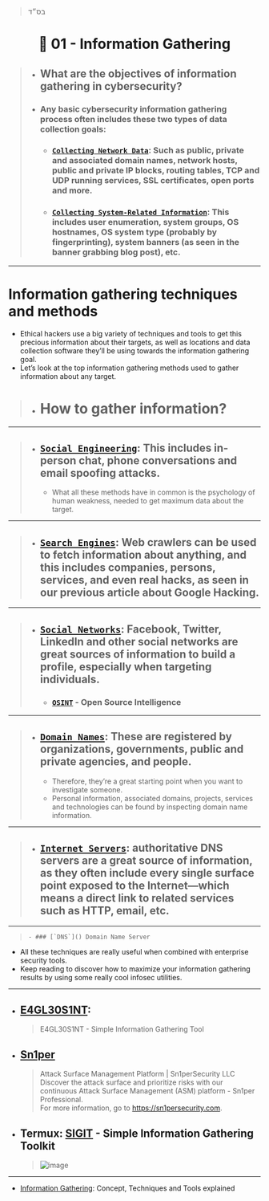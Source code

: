 > בס״ד
<div align="center">
    
# 🔸 01 - Information Gathering

</div>


> - ## **What are the objectives of information gathering in cybersecurity?**
> - ### Any basic cybersecurity information gathering process often includes these two types of data collection goals:
>   - ### [`Collecting Network Data`](): Such as public, private and associated domain names, network hosts, public and private IP blocks, routing tables, TCP and UDP running services, SSL certificates, open ports and more.
>   - ### [`Collecting System-Related Information`]():  This includes user enumeration, system groups, OS hostnames, OS system type (probably by fingerprinting), system banners (as seen in the banner grabbing blog post), etc.

---

# Information gathering techniques and methods
- Ethical hackers use a big variety of techniques and tools to get this precious information about their targets, as well as locations and data collection software they’ll be using towards the information gathering goal.
- Let’s look at the top information gathering methods used to gather information about any target.
> - # How to gather information?

---

>    - ## [`Social Engineering`](): This includes in-person chat, phone conversations and email spoofing attacks. 
>        - What all these methods have in common is the psychology of human weakness, needed to get maximum data about the target.

---

>    - ## [`Search Engines`](): Web crawlers can be used to fetch information about anything, and this includes companies, persons, services, and even real hacks, as seen in our previous article about Google Hacking.

---

>    - ## [`Social Networks`](): Facebook, Twitter, LinkedIn and other social networks are great sources of information to build a profile, especially when targeting individuals.
>       - ### [`OSINT`]() - Open Source Intelligence

---

>    - ## [`Domain Names`](): These are registered by organizations, governments, public and private agencies, and people. 
>       - Therefore, they’re a great starting point when you want to investigate someone. 
>       - Personal information, associated domains, projects, services and technologies can be found by inspecting domain name information.

---

>    - ## [`Internet Servers`](): authoritative DNS servers are a great source of information, as they often include every single surface point exposed to the Internet—which means a direct link to related services such as HTTP, email, etc. 

---

>     - ### [`DNS`]() Domain Name Server
- All these techniques are really useful when combined with enterprise security tools. 
- Keep reading to discover how to maximize your information gathering results by using some really cool infosec utilities.

---

- ## [E4GL30S1NT](https://github.com/C0MPL3XDEV/E4GL30S1NT): 
    > E4GL30S1NT - Simple Information Gathering Tool
- ## [Sn1per](https://github.com/1N3/Sn1per)
    > Attack Surface Management Platform | Sn1perSecurity LLC <br> Discover the attack surface and prioritize risks with our continuous Attack Surface Management (ASM) platform - Sn1per Professional. <br> For more information, go to https://sn1persecurity.com.
- ## Termux: [SIGIT](https://github.com/termuxhackers-id/SIGIT) - Simple Information Gathering Toolkit
    > ![image](https://user-images.githubusercontent.com/51442719/173302950-284dad74-9623-4f64-a5e1-3e9877df2842.png)

---

- [Information Gathering](https://securitytrails.com/blog/information-gathering): Concept, Techniques and Tools explained
